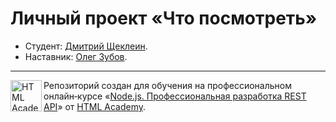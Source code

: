 # Личный проект «Что посмотреть»

- Студент: [Дмитрий Щеклеин](https://up.htmlacademy.ru/nodejs-api/3/user/160701).
- Наставник: [Олег Зубов](https://htmlacademy.ru/profile/id42701).

---

<a href="https://htmlacademy.ru/profession/fullstack"><img align="left" width="50" height="50" title="HTML Academy" src="https://up.htmlacademy.ru/static/img/intensive/nodejs/logo-for-github-2.png"></a>

Репозиторий создан для обучения на профессиональном онлайн‑курсе «[Node.js. Профессиональная разработка REST API](https://htmlacademy.ru/profession/fullstack)» от [HTML Academy](https://htmlacademy.ru).
